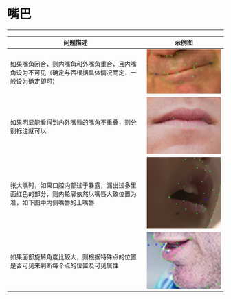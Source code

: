 # 嘴巴

------------------------------------------------------------------------------------

| 问题描述                                                     | 示例图                 |
| ------------------------------------------------------------ | ---------------------- |
| 如果嘴角闭合，则内嘴角和外嘴角重合，且内嘴角设为不可见（确定与否根据具体情况而定，一般设为确定即可） | ![](./pic/image46.png) |
| 如果明显能看得到内外嘴唇的嘴角不重叠，则分别标注就可以       | ![](./pic/image47.png) |
| 张大嘴时，如果口腔内部过于暴露，漏出过多里面红色的部分，则内轮廓依然以嘴唇大致位置为准，如下图中内侧嘴唇的上嘴唇 | ![](./pic/image48.png) |
| 如果面部旋转角度比较大，则根据特殊点的位置是否可见来判断每个点的位置及可见属性 | ![](./pic/image49.png) |